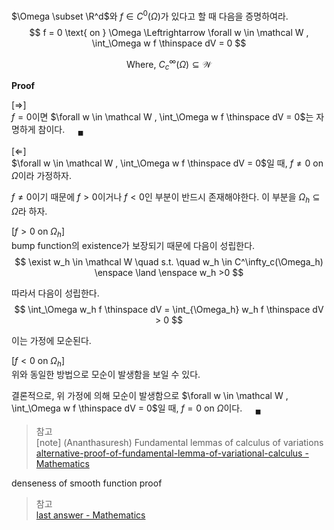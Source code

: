 $\Omega \subset \R^d$와 $f \in C^0(\Omega)$가 있다고 할 때 다음을 증명하여라.  
$$ f = 0 \text{ on } \Omega \Leftrightarrow \forall w \in \mathcal W , \int_\Omega w f \thinspace dV = 0 $$

$$ \text{Where, } C^\infty_c(\Omega) \subseteq \mathcal W $$

**Proof**

[$\Rightarrow$]  
$f = 0$이면 $\forall w \in \mathcal W , \int_\Omega w f \thinspace dV = 0$는 자명하게 참이다. $\quad {_\blacksquare}$

[$\Leftarrow$]  
$\forall w \in \mathcal W , \int_\Omega w f \thinspace dV = 0$일 때, $f \neq 0 \text{ on } \Omega$이라 가정하자.

$f \neq 0$이기 때문에 $f > 0$이거나 $f < 0$인 부분이 반드시 존재해야한다. 이 부분을 $\Omega_h \subseteq \Omega$라 하자.

[$f > 0$ on $\Omega_h$]  
bump function의 existence가 보장되기 때문에 다음이 성립한다.
$$ \exist w_h \in \mathcal W \quad s.t. \quad w_h \in C^\infty_c(\Omega_h) \enspace \land \enspace w_h >0 $$

따라서 다음이 성립한다.
$$ \int_\Omega w_h f \thinspace dV = \int_{\Omega_h} w_h f \thinspace dV > 0 $$

이는 가정에 모순된다.

[$f < 0$ on $\Omega_h$]  
위와 동일한 방법으로 모순이 발생함을 보일 수 있다.

결론적으로, 위 가정에 의해 모순이 발생함으로  $\forall w \in \mathcal W , \int_\Omega w f \thinspace dV = 0$일 때, $f = 0 \text{ on } \Omega$이다. $\quad {_\blacksquare}$


> 참고  
> [note] (Ananthasuresh) Fundamental lemmas of calculus of variations  
> [alternative-proof-of-fundamental-lemma-of-variational-calculus - Mathematics](https://math.stackexchange.com/questions/1792102/alternative-proof-of-fundamental-lemma-of-variational-calculus)  

denseness of smooth function proof

> 참고  
> [last answer - Mathematics](https://math.stackexchange.com/questions/1805184/the-dirac-delta-does-not-belong-in-l2)